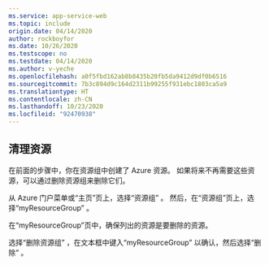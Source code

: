 ```yaml
---
ms.service: app-service-web
ms.topic: include
origin.date: 04/14/2020
author: rockboyfor
ms.date: 10/26/2020
ms.testscope: no
ms.testdate: 04/14/2020
ms.author: v-yeche
ms.openlocfilehash: a0f5fbd162ab8b8435b20fb5da9412d9df0b6516
ms.sourcegitcommit: 7b3c894d9c164d2311b99255f931ebc1803ca5a9
ms.translationtype: HT
ms.contentlocale: zh-CN
ms.lasthandoff: 10/23/2020
ms.locfileid: "92470938"
---
```

## <a name="clean-up-resources"></a>清理资源

在前面的步骤中，你在资源组中创建了 Azure 资源。 如果将来不再需要这些资源，可以通过删除资源组来删除它们。

从 Azure 门户菜单或“主页”页上，选择“资源组” 。 然后，在“资源组”页上，选择“myResourceGroup” 。

在“myResourceGroup”页中，确保列出的资源是要删除的资源。 

选择“删除资源组”  ，在文本框中键入“myResourceGroup”  以确认，然后选择“删除”  。

<!-- Update_Description: update meta properties, wording update, update link -->